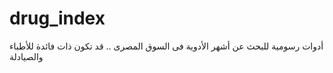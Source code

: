 # drug_index
أدوات رسومية للبحث عن أشهر الأدوية فى السوق المصرى .. قد تكون ذات فائدة للأطباء والصيادلة
